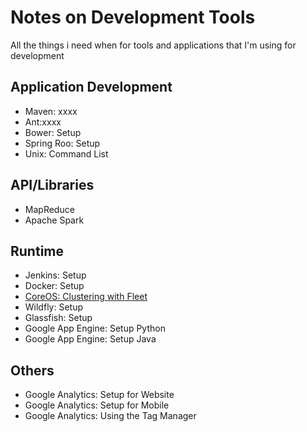 # Notes on Development Tools
All the things i need when for tools and applications that I'm using for development

## Application Development
* Maven: xxxx
* Ant:xxxx
* Bower: Setup
* Spring Roo: Setup
* Unix: Command List

## API/Libraries
* MapReduce
* Apache Spark

## Runtime
* Jenkins: Setup
* Docker: Setup
* [CoreOS: Clustering with Fleet](https://coreos.com/using-coreos/clustering/)
* Wildfly: Setup
* Glassfish: Setup
* Google App Engine: Setup Python
* Google App Engine: Setup Java

## Others
* Google Analytics: Setup for Website
* Google Analytics: Setup for Mobile
* Google Analytics: Using the Tag Manager
